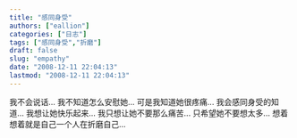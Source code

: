 ```yaml
---
title: "感同身受"
authors: ["eallion"]
categories: ["日志"]
tags: ["感同身受","折磨"]
draft: false
slug: "empathy"
date: "2008-12-11 22:04:13"
lastmod: "2008-12-11 22:04:13"
---
```


我不会说话...
我不知道怎么安慰她...
可是我知道她很疼痛...
我会感同身受的知道...
我想让她快乐起来...
我只想让她不要那么痛苦...
只希望她不要想太多...
想着想着就是自己一个人在折磨自己...
